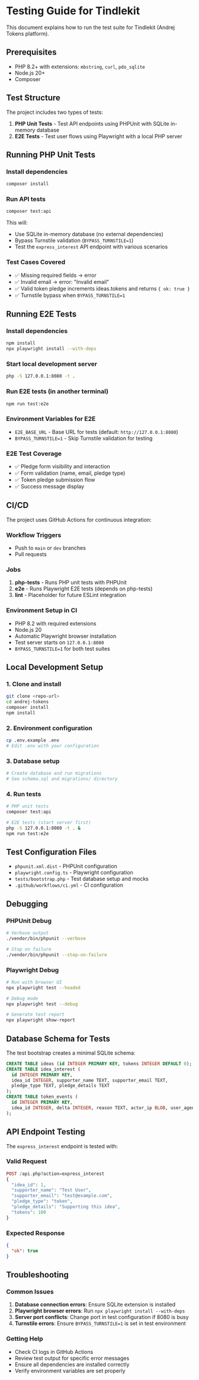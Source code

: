 # Testing Guide for Tindlekit

This document explains how to run the test suite for Tindlekit (Andrej Tokens platform).

## Prerequisites

- PHP 8.2+ with extensions: `mbstring`, `curl`, `pdo_sqlite`
- Node.js 20+
- Composer

## Test Structure

The project includes two types of tests:

1. **PHP Unit Tests** - Test API endpoints using PHPUnit with SQLite in-memory database
2. **E2E Tests** - Test user flows using Playwright with a local PHP server

## Running PHP Unit Tests

### Install dependencies
```bash
composer install
```

### Run API tests
```bash
composer test:api
```

This will:
- Use SQLite in-memory database (no external dependencies)
- Bypass Turnstile validation (`BYPASS_TURNSTILE=1`)
- Test the `express_interest` API endpoint with various scenarios

### Test Cases Covered
- ✅ Missing required fields → error
- ✅ Invalid email → error: "Invalid email"
- ✅ Valid token pledge increments ideas.tokens and returns `{ ok: true }`
- ✅ Turnstile bypass when `BYPASS_TURNSTILE=1`

## Running E2E Tests

### Install dependencies
```bash
npm install
npx playwright install --with-deps
```

### Start local development server
```bash
php -S 127.0.0.1:8080 -t .
```

### Run E2E tests (in another terminal)
```bash
npm run test:e2e
```

### Environment Variables for E2E
- `E2E_BASE_URL` - Base URL for tests (default: `http://127.0.0.1:8080`)
- `BYPASS_TURNSTILE=1` - Skip Turnstile validation for testing

### E2E Test Coverage
- ✅ Pledge form visibility and interaction
- ✅ Form validation (name, email, pledge type)
- ✅ Token pledge submission flow
- ✅ Success message display

## CI/CD

The project uses GitHub Actions for continuous integration:

### Workflow Triggers
- Push to `main` or `dev` branches
- Pull requests

### Jobs
1. **php-tests** - Runs PHP unit tests with PHPUnit
2. **e2e** - Runs Playwright E2E tests (depends on php-tests)
3. **lint** - Placeholder for future ESLint integration

### Environment Setup in CI
- PHP 8.2 with required extensions
- Node.js 20
- Automatic Playwright browser installation
- Test server starts on `127.0.0.1:8080`
- `BYPASS_TURNSTILE=1` for both test suites

## Local Development Setup

### 1. Clone and install
```bash
git clone <repo-url>
cd andrej-tokens
composer install
npm install
```

### 2. Environment configuration
```bash
cp .env.example .env
# Edit .env with your configuration
```

### 3. Database setup
```bash
# Create database and run migrations
# See schema.sql and migrations/ directory
```

### 4. Run tests
```bash
# PHP unit tests
composer test:api

# E2E tests (start server first)
php -S 127.0.0.1:8080 -t . &
npm run test:e2e
```

## Test Configuration Files

- `phpunit.xml.dist` - PHPUnit configuration
- `playwright.config.ts` - Playwright configuration
- `tests/bootstrap.php` - Test database setup and mocks
- `.github/workflows/ci.yml` - CI configuration

## Debugging

### PHPUnit Debug
```bash
# Verbose output
./vendor/bin/phpunit --verbose

# Stop on failure
./vendor/bin/phpunit --stop-on-failure
```

### Playwright Debug
```bash
# Run with browser UI
npx playwright test --headed

# Debug mode
npx playwright test --debug

# Generate test report
npx playwright show-report
```

## Database Schema for Tests

The test bootstrap creates a minimal SQLite schema:
```sql
CREATE TABLE ideas (id INTEGER PRIMARY KEY, tokens INTEGER DEFAULT 0);
CREATE TABLE idea_interest (
  id INTEGER PRIMARY KEY,
  idea_id INTEGER, supporter_name TEXT, supporter_email TEXT,
  pledge_type TEXT, pledge_details TEXT
);
CREATE TABLE token_events (
  id INTEGER PRIMARY KEY,
  idea_id INTEGER, delta INTEGER, reason TEXT, actor_ip BLOB, user_agent TEXT
);
```

## API Endpoint Testing

The `express_interest` endpoint is tested with:

### Valid Request
```php
POST /api.php?action=express_interest
{
  "idea_id": 1,
  "supporter_name": "Test User",
  "supporter_email": "test@example.com",
  "pledge_type": "token",
  "pledge_details": "Supporting this idea",
  "tokens": 100
}
```

### Expected Response
```json
{
  "ok": true
}
```

## Troubleshooting

### Common Issues

1. **Database connection errors**: Ensure SQLite extension is installed
2. **Playwright browser errors**: Run `npx playwright install --with-deps`
3. **Server port conflicts**: Change port in test configuration if 8080 is busy
4. **Turnstile errors**: Ensure `BYPASS_TURNSTILE=1` is set in test environment

### Getting Help

- Check CI logs in GitHub Actions
- Review test output for specific error messages
- Ensure all dependencies are installed correctly
- Verify environment variables are set properly